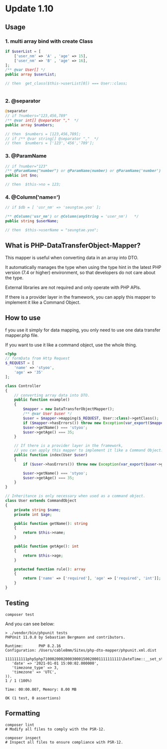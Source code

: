 # Update 1.10

## Usage

### 1. multi array bind with create Class

```php
if $userList = [
    ['user_nm' => 'A' , 'age' => 15],
    ['user_nm' => 'B' , 'age' => 16],
];
/** @var User[] */
public array $userList;

// then  get_class($this->userList[0]) === User::class;
                
```

### 2. @separator

```php
@separator
// if ?numbers="123,456,789"
/** @var int[] @separator ","  */
public array $numbers;

// then  $numbers = [123,456,789];
// if /** @var string[] @separator ","  */
// then  $numbers = ['123','456','789'];
```

### 3. @ParamName

```php
// if ?number="123"
/** @ParamName("number") or @ParamName(number) or @ParamName('number')   */
public int $no;

// then  $this->no = 123;
```

### 4. @Column('name=')

```php
// if $db = [ 'usr_nm' => 'seungtae.yoo' ];

/** @Column('usr_nm') or @Column(anyString = 'user_nm')   */
public string $userName;

// then  $this->userName = "seungtae.yoo";
```

## What is PHP-DataTransferObject-Mapper?

This mapper is useful when converting data in an array into DTO.

It automatically manages the type when using the type hint in the latest PHP version (7.4 or higher) environment, so that developers do not care about the type.

External libraries are not required and only operate with PHP APIs.

If there is a provider layer in the framework, you can apply this mapper to implement it like a Command Object.

## How to use

f you use it simply for data mapping, you only need to use one data transfer mapper.php file.

If you want to use it like a command object, use the whole thing.

```php
<?php
// formData from Http Request
$_REQUEST = [
    'name' => 'styoo',
    'age' => '35'
];

class Controller
{
    // converting array data into DTO.
    public function example()
    {
        $mapper = new DataTransferObjectMapper();
        /** @var User $user */
        $user = $mapper->mapping($_REQUEST, User::class)->getClass();
        if ($mapper->hasErrors()) throw new Exception(var_export($mapper->getErrors(), true));
        $user->getName() === 'styoo';
        $user->getAge() === 35;
    }

    // If there is a provider layer in the framework,
    // you can apply this mapper to implement it like a Command Object.
    public function index(User $user)
    {
        if ($user->hasErrors()) throw new Exception(var_export($user->getErrors(), true));

        $user->getName() === 'styoo';
        $user->getAge() === 35;
    }
}

// Inheritance is only necessary when used as a command object.
class User extends CommandObject
{
    private string $name;
    private int $age;

    public function getName(): string
    {
        return $this->name;
    }

    public function getAge(): int
    {
        return $this->age;
    }

    protected function rule(): array
    {
        return ['name' => ['required'], 'age' => ['required', 'int']];
    }
}
```

## Testing

```shell
composer test
```

And you can see below:

```shell
> ./vendor/bin/phpunit tests
PHPUnit 11.0.8 by Sebastian Bergmann and contributors.

Runtime:       PHP 8.2.16
Configuration: /Users/cable8mm/Sites/php-dto-mapper/phpunit.xml.dist

1111111111php5php71000200020003000150020001111111111\DateTime::__set_state(array(
   'date' => '2021-01-01 15:00:02.000000',
   'timezone_type' => 3,
   'timezone' => 'UTC',
)).                                                                   1 / 1 (100%)

Time: 00:00.007, Memory: 8.00 MB

OK (1 test, 0 assertions)
```

## Formatting

```shell
composer lint
# Modify all files to comply with the PSR-12.

composer inspect
# Inspect all files to ensure compliance with PSR-12.
```
